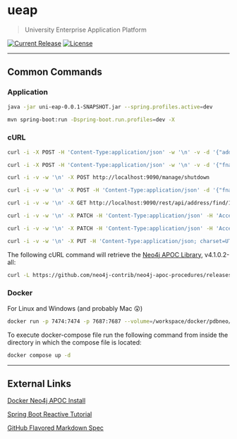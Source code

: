 # ueap

> University Enterprise Application Platform

[![Current Release](https://img.shields.io/github/release/balena-io/etcher.svg?style=flat-square)](https://github.com/jaradat-pdb/ueap/)
[![License](https://img.shields.io/github/license/balena-io/etcher.svg?style=flat-square)](https://github.com/jaradat-pdb/ueap/blob/master/LICENSE)

---

## Common Commands

### Application

```sh
java -jar uni-eap-0.0.1-SNAPSHOT.jar --spring.profiles.active=dev
```

```sh
mvn spring-boot:run -Dspring-boot.run.profiles=dev -X
```

### cURL

```sh
curl -i -X POST -H 'Content-Type:application/json' -w '\n' -v -d '{"addrLine1":"123 Fake Ave", "city":"Springfield", "country":"USA"}' http://localhost:9090/rest/api/address/save
```

```sh
curl -i -X POST -H 'Content-Type:application/json' -w '\n' -v -d '{"fname":"Waleed","mname":"Khaled","lname":"Al-Jaradat","addresses":[{"addrLine1":"123 Fake Ave", "city":"Springfield", "country":"USA"}],"vehicle":{"make":"Subaru","model":"WRX","year":"2004","licensePlate":"XNX5427","vin":"ABCD1234-EFGH5678"}}' http://localhost:9090/rest/api/person/save
```

```sh
curl -i -v -w '\n' -X POST http://localhost:9090/manage/shutdown
```

```sh
curl -i -v -w '\n' -X POST -H 'Content-Type:application/json' -d '{"fname":"Big", "mname":"Poppa", "lname":"Willay", "gender":"MALE", "dob":"1990-08-14", "vehicle":{"make":"Subaru", "model":"Impreza WRX", "year":"2005", "licensePlate":"XNX-5427", "vin":"ARE-YOU-SERIOUS!?"}, "addresses":[{"addrLine1":"124 Fake St", "addrLine2":"Apt L (for lion)", "city":"Crackendale", "state":"BumFuc", "country":"US of Shit", "postalCode":"22150"}, {"addrLine1":"125 Fake St", "addrLine2":"Apt R (for roar)", "city":"PuffPuffPass", "province":"BC", "country":"CA", "postalCode":"22150"}]}' http://localhost:9090/rest/api/person/save
```

```sh
curl -i -v -w '\n' -X GET http://localhost:9090/rest/api/address/find/123%20Fake%20Ave
```

```sh
curl -i -v -w '\n' -X PATCH -H 'Content-Type:application/json' -H 'Accept:application/json' -d '{"fname":"Walid", "mname":"Mousa", "lname":"3ababney", "gender":"MALE"}'  http://localhost:9090/rest/api/address/update/679949c0-c112-41ff-a37e-7389991722a1/person
```

```sh
curl -i -v -w '\n' -X PATCH -H 'Content-Type:application/json' -H 'Accept:application/json' -d '{"name":"NOVA"}' http://localhost:9090/rest/api/address/update/0ad28f86-d67e-481a-8f0e-7a98bde6b090/university
```

```sh
curl -i -v -w '\n' -X PUT -H 'Content-Type:application/json; charset=UTF-8' -d '{"title":"Aeon Flux", "description":"Reactive is the new cool"}' http://localhost:9091/movies
```

The following cURL command will retrieve the [Neo4j APOC Library](https://neo4j.com/developer/neo4j-apoc/), v4.1.0.2-all:

```sh
curl -L https://github.com/neo4j-contrib/neo4j-apoc-procedures/releases/download/4.1.0.2/apoc-4.1.0.2-all.jar -O
```

### Docker

For Linux and Windows (and probably Mac :astonished:)

```sh
docker run -p 7474:7474 -p 7687:7687 --volume=/workspace/docker/pdbneo/data:/var/lib/neo4j/data --volume=/workspace/docker/pdbneo/plugins:/var/lib/neo4j/plugins -e NEO4J_AUTH=neo4j/admin --env NEO4J_dbms_security_procedures_unrestricted=apoc.* --name pdbneo -d neo4j:latest
```

To execute docker-compose file run the following command from inside the directory in which the compose file is located:

```sh
docker compose up -d
```

---

## External Links

[Docker Neo4j APOC Install](https://community.neo4j.com/t/docker-compose-setting-for-apoc-installation/11621)

[Spring Boot Reactive Tutorial](https://dzone.com/articles/spring-boot-reactive-tutorial)

[GitHub Flavored Markdown Spec](https://github.github.com/gfm/)
